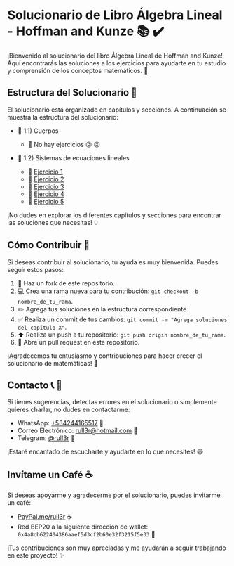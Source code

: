 # Solucionario de Libro Álgebra Lineal - Hoffman and Kunze :books: :heavy_check_mark:

¡Bienvenido al solucionario del libro Álgebra Lineal de Hoffman and Kunze! Aquí encontrarás las soluciones a los ejercicios para ayudarte en tu estudio y comprensión de los conceptos matemáticos. :rocket:

## Estructura del Solucionario :file_folder:

El solucionario está organizado en capítulos y secciones. A continuación se muestra la estructura del solucionario: 

- :green_book: 1.1) Cuerpos
  - :orange_book: No hay ejercicios :angry: :confounded:

- :green_book: 1.2) Sistemas de ecuaciones lineales
  - :pencil: [Ejercicio 1](https://rull3r.github.io/2015-01-04-AlgebraLineal-HoffmanAndKunze-1-12-1/)
  - :pencil: [Ejercicio 2](https://rull3r.github.io/2015-01-04-AlgebraLineal-HoffmanAndKunze-1-12-2/)
  - :pencil: [Ejercicio 3](https://rull3r.github.io/2015-01-04-AlgebraLineal-HoffmanAndKunze-1-12-3/)
  - :pencil: [Ejercicio 4](https://rull3r.github.io/2015-01-05-AlgebraLineal-HoffmanAndKunze-1-12-4/)
  - :pencil: [Ejercicio 5](https://rull3r.github.io/2024-05-09-AlgebraLineal-HoffmanAndKunze-1-12-5/)
  

¡No dudes en explorar los diferentes capítulos y secciones para encontrar las soluciones que necesitas! :bulb:

## Cómo Contribuir :raising_hand:

Si deseas contribuir al solucionario, tu ayuda es muy bienvenida. Puedes seguir estos pasos:

1. :fork_and_knife: Haz un fork de este repositorio.
2. :computer: Crea una rama nueva para tu contribución: `git checkout -b nombre_de_tu_rama`.
3. :pencil2: Agrega tus soluciones en la estructura correspondiente.
4. :white_check_mark: Realiza un commit de tus cambios: `git commit -m "Agrega soluciones del capítulo X"`.
5. :arrow_up: Realiza un push a tu repositorio: `git push origin nombre_de_tu_rama`.
6. :incoming_envelope: Abre un pull request en este repositorio.

¡Agradecemos tu entusiasmo y contribuciones para hacer crecer el solucionario de matemáticas! :raised_hands:

## Contacto :telephone_receiver: :email:

Si tienes sugerencias, detectas errores en el solucionario o simplemente quieres charlar, no dudes en contactarme:

- WhatsApp: [+584244165517](https://wa.me/584244165517) :speech_balloon:
- Correo Electrónico: [rull3r@hotmail.com](mailto:rull3r@hotmail.com) :email:
- Telegram: [@rull3r](https://t.me/rull3r) :speech_balloon:

¡Estaré encantado de escucharte y ayudarte en lo que necesites! :smiley:

## Invítame un Café :coffee:

Si deseas apoyarme y agradecerme por el solucionario, puedes invitarme un café:

- [PayPal.me/rull3r](https://www.paypal.me/rull3r) :coffee:
- Red BEP20 a la siguiente dirección de wallet: `0x4a8cb622404386aaef5d3cf2b60e32f3215f5e33` :money_with_wings:

¡Tus contribuciones son muy apreciadas y me ayudarán a seguir trabajando en este proyecto! :sparkles:
